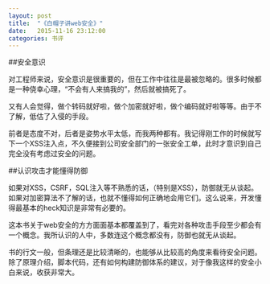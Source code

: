 ```yaml
---
layout: post
title:  "《白帽子讲web安全》"
date:   2015-11-16 23:12:00
categories: 书评
---
```


##安全意识

对工程师来说，安全意识是很重要的，但在工作中往往是最被忽略的。很多时候都是一种侥幸心理，“不会有人来搞我的”，然后就被搞死了。

又有人会觉得，做个转码就好啦，做个加密就好啦，做个编码就好啦等等。由于不了解，低估了入侵的手段。

前者是态度不对，后者是姿势水平太低，而我两种都有。我记得刚工作的时候就写下一个XSS注入点，不久便接到公司安全部门的一张安全工单，此时才意识到自己完全没有考虑过安全的问题。

##认识攻击才能懂得防御

如果对XSS，CSRF，SQL注入等不熟悉的话，（特别是XSS），防御就无从谈起。如果对加密算法不了解的话，也就不懂得如何正确地会用它们。这么说来，开发懂得最基本的heck知识是非常有必要的。

这本书关于web安全的方方面面基本都覆盖到了，看完对各种攻击手段至少都会有一个概念。我所认识的人中，多数连这个概念都没有，防御也就无从谈起。

书的行文一般，但条理还是比较清晰的，也能够从比较高的角度来看待安全问题。除了原理介绍，脚本代码，还有如何构建防御体系的建议，对于像我这样的安全小白来说，收获非常大。
